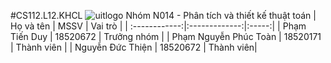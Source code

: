 #CS112.L12.KHCL
  ![uitlogo](https://portal.uit.edu.vn/Styles/profi/images/logo186x150.png)
  Nhóm N014 - Phân tích và thiết kế thuật toán
  |       Họ và tên      |       MSSV       |  Vai trò  |
| :------------:|:-------------:|:-----:|
| Phạm Tiến Duy        |        18520672      |  Trưởng nhóm    |
|     Phạm Nguyễn Phúc Toàn         |       18520171     |   Thành viên |
|     Nguyễn Đức Thiện       |  18520672        |    Thành viên|

